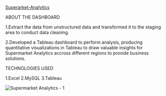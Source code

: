 [Superarket-Analytics](https://prod-uk-a.online.tableau.com/t/hft/views/SupermarketSalesPerformance/SupermarketAnalytics-1)

ABOUT THE DASHBOARD

1.Extract the data from unstructured data and transformed it to the staging area to conduct data cleaning.

2.Developed a Tableau dashboard to perform analysis, producing quantitative visualizations in Tableau to draw valuable insights for Supermarket Analytics accross different regions to provide business solutions.

TECHNOLOGIES USED

1.Excel 2.MySQL 3.Tableau

![Supermarket Analytics - 1](https://user-images.githubusercontent.com/124789383/225907904-724adb3a-ed98-4ce1-a664-c8f8418f51f9.png)
